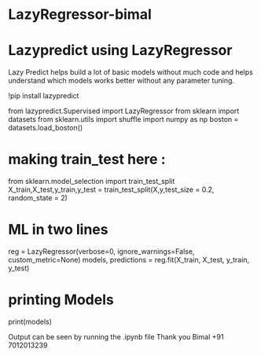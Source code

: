 # LazyRegressor-bimal

# Lazypredict using LazyRegressor
Lazy Predict helps build a lot of basic models without much code and helps understand which models works better without any parameter tuning.

!pip install lazypredict

from lazypredict.Supervised import LazyRegressor
from sklearn import datasets
from sklearn.utils import shuffle
import numpy as np
boston = datasets.load_boston()
# making  train_test here :
from sklearn.model_selection import train_test_split
X_train,X_test,y_train,y_test = train_test_split(X,y,test_size = 0.2, random_state = 2)
# ML in two lines
reg = LazyRegressor(verbose=0, ignore_warnings=False, custom_metric=None)
models, predictions = reg.fit(X_train, X_test, y_train, y_test)

# printing Models
print(models)

Output can be seen by running the .ipynb file
Thank you 
Bimal
+91 7012013239

